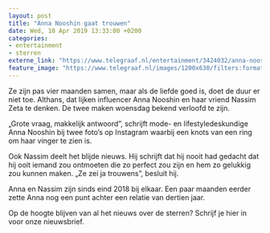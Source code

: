 ```yaml
---
layout: post
title: "Anna Nooshin gaat trouwen"
date: Wed, 10 Apr 2019 13:33:00 +0200
categories: 
- entertainment 
- sterren 
externe_link: "https://www.telegraaf.nl/entertainment/3424032/anna-nooshin-gaat-trouwen"
feature_image: "https://www.telegraaf.nl/images/1200x630/filters:format(jpeg):quality(80)/cdn-kiosk-api.telegraaf.nl/fe9ca842-5b8d-11e9-b4ef-0217670beecd.jpg"
---
```


<p class="intro">Ze zijn pas vier maanden samen, maar als de liefde goed is, doet de duur er niet toe. Althans, dat lijken influencer Anna Nooshin en haar vriend Nassim Zeta te denken. De twee maken woensdag bekend verloofd te zijn.</p> <p>„Grote vraag, makkelijk antwoord”, schrijft mode- en lifestyledeskundige Anna Nooshin bij twee foto’s op Instagram waarbij een knots van een ring om haar vinger te zien is.</p><p>Ook Nassim deelt het blijde nieuws. Hij schrijft dat hij nooit had gedacht dat hij ooit iemand zou ontmoeten die zo perfect zou zijn en hem zo gelukkig zou kunnen maken. „Ze zei ja trouwens”, besluit hij.</p><p>Anna en Nassim zijn sinds eind 2018 bij elkaar. Een paar maanden eerder zette Anna nog een punt achter een relatie van dertien jaar.</p><p>Op de hoogte blijven van al het nieuws over de sterren? Schrijf je hier in voor onze nieuwsbrief.</p>
